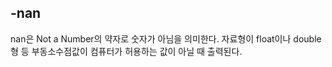 ## -nan

 nan은 Not a Number의 약자로 숫자가 아님을 의미한다. 자료형이 float이나 double형 등 부동소수점값이 컴퓨터가 허용하는 값이 아닐 때 출력된다.